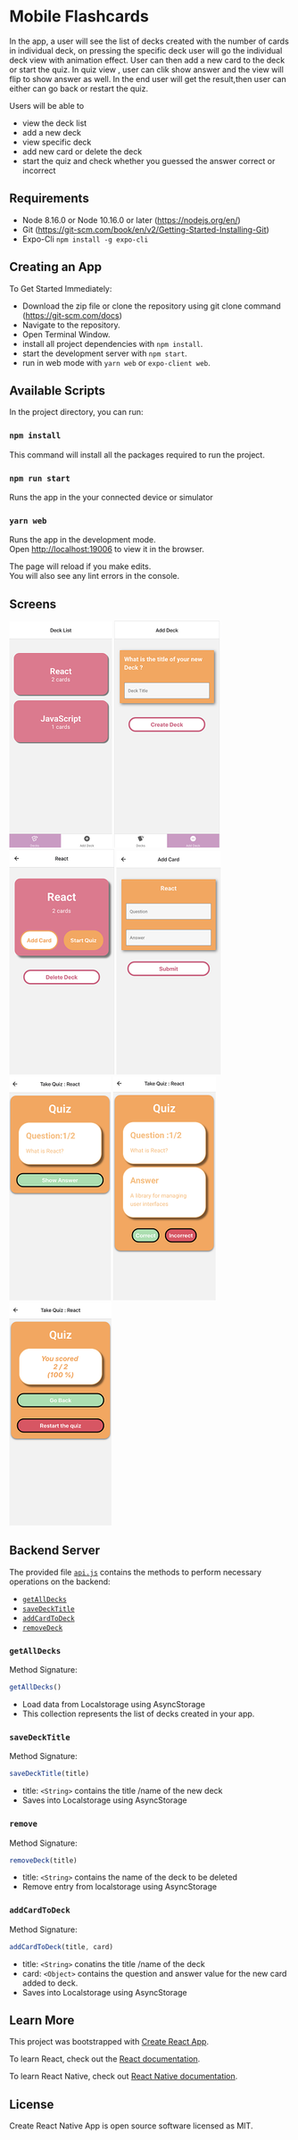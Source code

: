# Mobile Flashcards

In the app, a user will see the list of decks created with the number of cards in individual deck, 
on pressing the specific deck user will go the individual deck view with animation effect. User can then add a new card to the deck or start the quiz.
In quiz view , user can clik show answer and the view will flip to show answer as well.
In the end user will get the result,then user can either can go back or restart the quiz.

Users will be able to 
* view the deck list
* add a new deck
* view specific deck
* add new card or delete the deck
* start the quiz and check whether you guessed the answer correct or incorrect

## Requirements

* Node 8.16.0 or Node 10.16.0 or later (https://nodejs.org/en/)
* Git (https://git-scm.com/book/en/v2/Getting-Started-Installing-Git)
* Expo-Cli `npm install -g expo-cli`


##  Creating an App 

To Get Started Immediately:

* Download the zip file or clone the repository using git clone command (https://git-scm.com/docs)
* Navigate to the repository.
* Open Terminal Window.
* install all project dependencies with `npm install`.
* start the development server with `npm start`.
* run in web mode with `yarn web` or `expo-client web`.

## Available Scripts

In the project directory, you can run:

### `npm install` 

This command will install all the packages required to run the project.

### `npm run start`

Runs the app in the your connected device or simulator<br />

### `yarn web`

Runs the app in the development mode.<br />
Open [http://localhost:19006](http://localhost:19006) to view it in the browser.

The page will reload if you make edits.<br />
You will also see any lint errors in the console.

## Screens 
![Image of DeckList](https://github.com/vikramjeetsingh49/mobile-flashcards/blob/master/screens/decklist.png?raw=true)
![Image of NewDeck](https://github.com/vikramjeetsingh49/mobile-flashcards/blob/master/screens/newdeck.png?raw=true)
![Image of Deck](https://github.com/vikramjeetsingh49/mobile-flashcards/blob/master/screens/deck.png?raw=true)
![Image of NewCard](https://github.com/vikramjeetsingh49/mobile-flashcards/blob/master/screens/newcard.png?raw=true)
![Image of Question](https://github.com/vikramjeetsingh49/mobile-flashcards/blob/master/screens/question.png?raw=true)
![Image of Answer](https://github.com/vikramjeetsingh49/mobile-flashcards/blob/master/screens/answer.png?raw=true)
![Image of Result](https://github.com/vikramjeetsingh49/mobile-flashcards/blob/master/screens/result-1.png?raw=true)

## Backend Server

The provided file [`api.js`](src/utils/api.js) contains the methods to perform necessary operations on the backend:

* [`getAllDecks`](#getAllDecks)
* [`saveDeckTitle`](#saveDeckTitle)
* [`addCardToDeck`](#addCardToDeck)
* [`removeDeck`](#removeDeck)

### `getAllDecks`

Method Signature:

```js
getAllDecks()
```

* Load data from Localstorage using AsyncStorage
* This collection represents the list of decks created in your app.

### `saveDeckTitle`

Method Signature:

```js
saveDeckTitle(title)
```

* title: `<String>` contains the title /name of the new deck
* Saves into Localstorage using AsyncStorage

### `remove`

Method Signature:

```js
removeDeck(title)
```

* title: `<String>` contains the name of the deck to be deleted
* Remove entry from localstorage using  AsyncStorage

### `addCardToDeck`

Method Signature:

```js
addCardToDeck(title, card)
```

* title: `<String>` conatins the title /name of the deck  
* card: `<Object>` contains the question and answer value for the new card added to deck.
* Saves into Localstorage using AsyncStorage


## Learn More

This project was bootstrapped with [Create React App](https://github.com/facebook/create-react-app).

To learn React, check out the [React documentation](https://reactjs.org/).

To learn React Native, check out [React Native documentation](https://reactnative.dev/).

## License

Create React Native App is open source software licensed as MIT.
